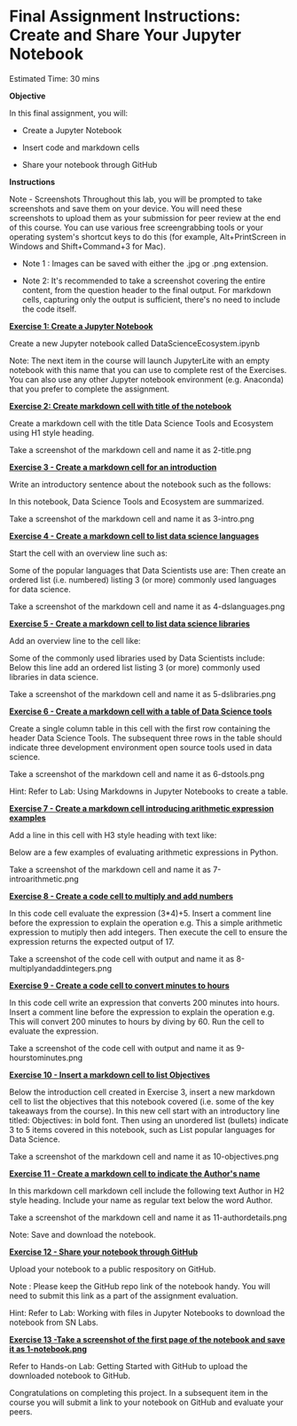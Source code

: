 # Final Assignment Instructions: Create and Share Your Jupyter Notebook

Estimated Time: 30 mins


**Objective**

In this final assignment, you will:

- Create a Jupyter Notebook

- Insert code and markdown cells

- Share your notebook through GitHub

**Instructions**

Note - Screenshots
Throughout this lab, you will be prompted to take screenshots and save them on your device. You will need these screenshots to upload them as your submission for peer review at the end of this course. You can use various free screengrabbing tools or your operating system's shortcut keys to do this (for example, Alt+PrintScreen in Windows and Shift+Command+3 for Mac).

- Note 1 : Images can be saved with either the .jpg or .png extension.

- Note 2: It's recommended to take a screenshot covering the entire content, from the question header to the final output. For markdown cells, capturing only the output is sufficient, there's no need to include the code itself.

<ins>__Exercise 1: Create a Jupyter Notebook__<ins>

Create a new Jupyter notebook called DataScienceEcosystem.ipynb

Note: The next item in the course will launch JupyterLite with an empty notebook with this name that you can use to complete rest of the Exercises. You can also use any other Jupyter notebook environment (e.g. Anaconda) that you prefer to complete the assignment.


<ins>__Exercise 2: Create markdown cell with title of the notebook__<ins>

Create a markdown cell with the title Data Science Tools and Ecosystem using H1 style heading.

Take a screenshot of the markdown cell and name it as 2-title.png


<ins>__Exercise 3 - Create a markdown cell for an introduction__<ins>

Write an introductory sentence about the notebook such as the follows:

In this notebook, Data Science Tools and Ecosystem are summarized.

Take a screenshot of the markdown cell and name it as 3-intro.png


<ins>__Exercise 4 - Create a markdown cell to list data science languages__<ins>

Start the cell with an overview line such as:

Some of the popular languages that Data Scientists use are:
Then create an ordered list (i.e. numbered) listing 3 (or more) commonly used languages for data science.

Take a screenshot of the markdown cell and name it as 4-dslanguages.png


<ins>__Exercise 5 - Create a markdown cell to list data science libraries__<ins>

Add an overview line to the cell like:

Some of the commonly used libraries used by Data Scientists include:
Below this line add an ordered list listing 3 (or more) commonly used libraries in data science.

Take a screenshot of the markdown cell and name it as 5-dslibraries.png


<ins>__Exercise 6 - Create a markdown cell with a table of Data Science tools__<ins>

Create a single column table in this cell with the first row containing the header Data Science Tools. The subsequent three rows in the table should indicate three development environment open source tools used in data science.

Take a screenshot of the markdown cell and name it as 6-dstools.png

Hint: Refer to Lab: Using Markdowns in Jupyter Notebooks to create a table.


<ins>__Exercise 7 - Create a markdown cell introducing arithmetic expression examples__<ins>

Add a line in this cell with H3 style heading with text like:

Below are a few examples of evaluating arithmetic expressions in Python.

Take a screenshot of the markdown cell and name it as 7-introarithmetic.png


<ins>__Exercise 8 - Create a code cell to multiply and add numbers__<ins>

In this code cell evaluate the expression (3*4)+5.
Insert a comment line before the expression to explain the operation e.g.  This a simple arithmetic expression to mutiply then add integers.
Then execute the cell to ensure the expression returns the expected output of 17.

Take a screenshot of the code cell with output and name it as 8-multiplyandaddintegers.png


<ins>__Exercise 9 - Create a code cell to convert minutes to hours__<ins>

In this code cell write an expression that converts 200 minutes into hours.
Insert a comment line before the expression to explain the operation e.g.  This will convert 200 minutes to hours by diving by 60.
Run the cell to evaluate the expression.

Take a screenshot of the code cell with output and name it as 9-hourstominutes.png


<ins>__Exercise 10 - Insert a markdown cell to list Objectives__<ins>

Below the introduction cell created in Exercise 3, insert a new markdown cell to list the objectives that this notebook covered (i.e. some of the key takeaways from the course). In this new cell start with an introductory line titled: Objectives: in bold font. Then using an unordered list (bullets) indicate 3 to 5 items covered in this notebook, such as List popular languages for Data Science.

Take a screenshot of the markdown cell and name it as 10-objectives.png


<ins>__Exercise 11 - Create a markdown cell to indicate the Author's name__<ins>

In this markdown cell markdown cell include the following text Author in H2 style heading. Include your name as regular text below the word Author.

Take a screenshot of the markdown cell and name it as 11-authordetails.png

Note: Save and download the notebook.


<ins>__Exercise 12 - Share your notebook through GitHub__<ins>

Upload your notebook to a public respository on GitHub.

Note : Please keep the GitHub repo link of the notebook handy.
You will need to submit this link as a part of the assignment evaluation.

Hint: Refer to Lab: Working with files in Jupyter Notebooks to download the notebook from SN Labs.

<ins>__Exercise 13 -Take a screenshot of the first page of the notebook and save it as 1-notebook.png__<ins>

Refer to Hands-on Lab: Getting Started with GitHub to upload the downloaded notebook to GitHub.

Congratulations on completing this project. In a subsequent item in the course you will submit a link to your notebook on GitHub and evaluate your peers.
